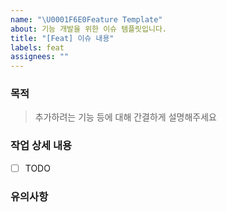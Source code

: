 ```yaml
---
name: "\U0001F6E0Feature Template"
about: 기능 개발을 위한 이슈 템플릿입니다.
title: "[Feat] 이슈 내용"
labels: feat
assignees: ""
---
```


### 목적
> 추가하려는 기능 등에 대해 간결하게 설명해주세요


### 작업 상세 내용
- [ ] TODO

### 유의사항
